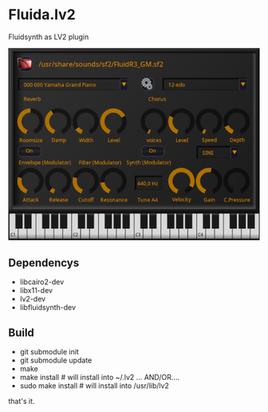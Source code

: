 # Fluida.lv2

Fluidsynth as LV2 plugin 

![Fluida](https://github.com/brummer10/Fluida.lv2/raw/master/Fluida.png)


## Dependencys

- libcairo2-dev
- libx11-dev
- lv2-dev
- libfluidsynth-dev


## Build
- git submodule init
- git submodule update
- make
- make install # will install into ~/.lv2 ... AND/OR....
- sudo make install # will install into /usr/lib/lv2

that's it.
